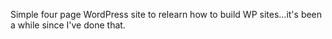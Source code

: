 Simple four page WordPress site to relearn how to build WP sites...it's been a while since I've done that.